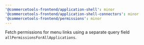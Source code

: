 ```yaml
---
'@commercetools-frontend/application-shell': minor
'@commercetools-frontend/application-shell-connectors': minor
'@commercetools-frontend/permissions': minor
---
```


Fetch permissions for menu links using a separate query field `allPermissionsForAllApplications`.

